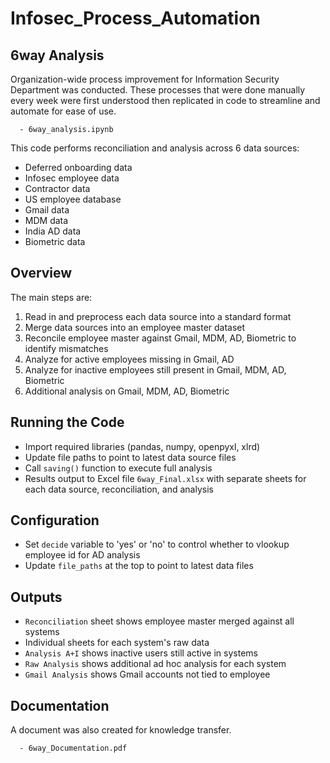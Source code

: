 # Infosec_Process_Automation

## 6way Analysis

Organization-wide process improvement for Information Security Department was conducted. These processes that were done manually every week were first understood then replicated 
in code to streamline and automate for ease of use.

      - 6way_analysis.ipynb

This code performs reconciliation and analysis across 6 data sources:

- Deferred onboarding data 
- Infosec employee data
- Contractor data
- US employee database
- Gmail data
- MDM data
- India AD data
- Biometric data

## Overview

The main steps are:

1. Read in and preprocess each data source into a standard format
2. Merge data sources into an employee master dataset
3. Reconcile employee master against Gmail, MDM, AD, Biometric to identify mismatches
4. Analyze for active employees missing in Gmail, AD  
5. Analyze for inactive employees still present in Gmail, MDM, AD, Biometric
6. Additional analysis on Gmail, MDM, AD, Biometric

## Running the Code 

- Import required libraries (pandas, numpy, openpyxl, xlrd)
- Update file paths to point to latest data source files
- Call `saving()` function to execute full analysis 
- Results output to Excel file `6way_Final.xlsx` with separate sheets for each data source, reconciliation, and analysis

## Configuration

- Set `decide` variable to 'yes' or 'no' to control whether to vlookup employee id for AD analysis
- Update `file_paths` at the top to point to latest data files

## Outputs

- `Reconciliation` sheet shows employee master merged against all systems
- Individual sheets for each system's raw data
- `Analysis A+I` shows inactive users still active in systems
- `Raw Analysis` shows additional ad hoc analysis for each system
- `Gmail Analysis` shows Gmail accounts not tied to employee

## Documentation 

A document was also created for knowledge transfer.

      - 6way_Documentation.pdf
